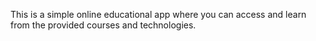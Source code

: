 This is a simple online educational app where you can access and learn from the provided courses and technologies.
